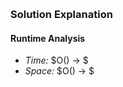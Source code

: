 # []()

```python

```

### Solution Explanation 

#### Runtime Analysis  
- *Time:* $O() -> $
- *Space:* $O() -> $ 